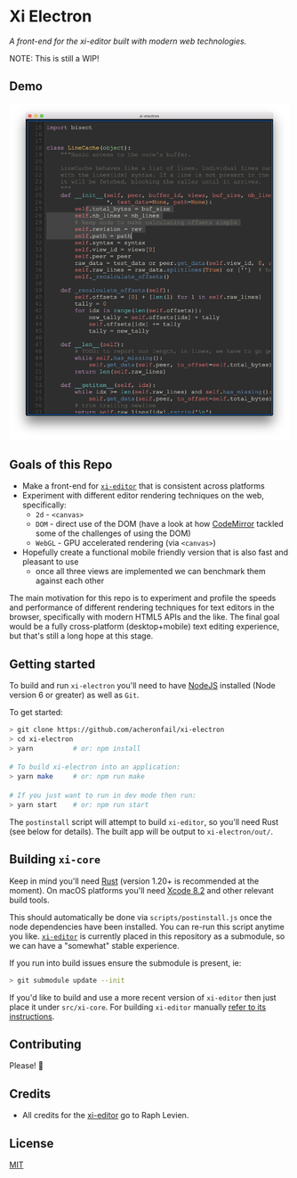 # Xi Electron

_A front-end for the xi-editor built with modern web technologies._

NOTE: This is still a WIP!

## Demo

![canvas renderer](./doc/canvas.png)

## Goals of this Repo

* Make a front-end for [`xi-editor`](https://github.com/google/xi-editor) that is consistent across platforms
* Experiment with different editor rendering techniques on the web, specifically:
    - `2d` - `<canvas>`
    - `DOM` - direct use of the DOM (have a look at how [CodeMirror](http://marijnhaverbeke.nl/blog/a-pathological-scrolling-model.html) tackled some of the challenges of using the DOM)
    - `WebGL` - GPU accelerated rendering (via `<canvas>`)
* Hopefully create a functional mobile friendly version that is also fast and pleasant to use
    - once all three views are implemented we can benchmark them against each other

The main motivation for this repo is to experiment and profile the speeds and performance of different rendering techniques for text editors in the browser, specifically with modern HTML5 APIs and the like. The final goal would be a fully cross-platform (desktop+mobile) text editing experience, but that's still a long hope at this stage.

## Getting started

To build and run `xi-electron` you'll need to have [NodeJS](https://nodejs.org) installed (Node version 6 or greater) as well as `Git`.

To get started:

```bash
> git clone https://github.com/acheronfail/xi-electron
> cd xi-electron
> yarn          # or: npm install

# To build xi-electron into an application:
> yarn make     # or: npm run make

# If you just want to run in dev mode then run:
> yarn start    # or: npm run start
```

The `postinstall` script will attempt to build `xi-editor`, so you'll need Rust (see below for details).
The built app will be output to `xi-electron/out/`.

## Building `xi-core`

Keep in mind you'll need [Rust](https://www.rust-lang.org/) (version 1.20+ is recommended at the moment). On macOS platforms you'll need [Xcode 8.2](https://developer.apple.com/xcode/) and other relevant build tools.

This should automatically be done via `scripts/postinstall.js` once the node dependencies have been installed. You can re-run this script anytime you like. [`xi-editor`](https://github.com/google/xi-editor) is currently placed in this repository as a submodule, so we can have a "somewhat" stable experience. 

If you run into build issues ensure the submodule is present, ie:

```bash
> git submodule update --init
```

If you'd like to build and use a more recent version of `xi-editor` then just place it under `src/xi-core`. For building `xi-editor` manually [refer to its instructions](https://github.com/google/xi-editor#building-the-core).

## Contributing

Please! 🙏

## Credits

* All credits for the [xi-editor](https://github.com/google/xi-editor) go to Raph Levien.

## License

[MIT](LICENSE)

<!-- 

# TODO for `xi-electron`

- [ ] figure out how to build small xi-core/xi-syntect-plugin libs - currently they're quite large
- [ ] re-factor to be more platform portable (hopefully generate nice libs for non-electron platforms)
- [ ] implement WebGLView

-->
